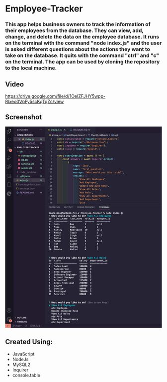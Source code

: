 # Employee-Tracker

### This app helps business owners to track the information of their employees from the database. They can view, add, change, and delete the data on the employee database. It runs on the terminal with the command "node index.js" and the user is asked different questions about the actions they want to take on the database. It quits with the command "ctrl" and "c" on the terminal. The app can be used by cloning the repository to the local machine. 

## Video 

https://drive.google.com/file/d/1OeIZFJHY5wpp-Rlxeo0VpFy5scKqTqZc/view

## Screenshot

<img src = './images/Screen Shot 2022-08-17 at 9.28.14 PM.png'>

## Created Using:
- JavaScript
- NodeJs
- MySQL2
- Inquirer
- console.table